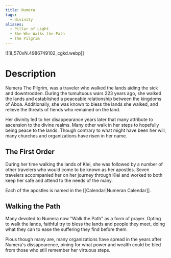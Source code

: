 ```yaml
---
title: Numera
tags:
  - divinity
aliases:
  - Pillar of Light
  - She Who Walks the Path
  - The Pilgrim
---
```

![[il_570xN.4986749102_cgkd.webp]]
# Description
Numera The Pilgrim, was a traveler who walked the lands aiding the sick and downtrodden. During the tumultuous wars 223 years ago, she walked the lands and established a peaceable relationship between the kingdoms of Aboa. Additionally, she was known to bless the lands she walked, and relieve the threats of fiends who remained on the land.

Her divinity led to her disappearance years later that many attribute to ascension to the divine realms. Many other walk in her steps to hopefully being peace to the lands. Though contrary to what might have been her will, many churches and organizations have risen in her name.

## The First Order
During her time walking the lands of Klei, she was followed by a number of other travelers who would come to be known as her apostles. Seven travelers accompanied her on her journey through Klei and worked to both keep her safe and attend to the needs of the many.

Each of the apostles is named in the [[Calendar|Numeran Calendar]].

## Walking the Path
Many devoted to Numera now "Walk the Path" as a form of prayer. Opting to walk the lands, faithful try to bless the lands and people they meet, doing what they can to ease the suffering they find before them.

Pious though many are, many organizations have spread in the years after Numera's dissapearence, pining for what power and wealth could be bled from those who still remember her virtuous steps.
